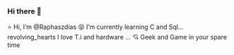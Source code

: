 ### Hi there 👋
:star: Hi, I’m @Raphaszdias 
:stuck_out_tongue_closed_eyes: I’m currently learning C and Sql...
revolving_hearts I love T.i and hardware ...
:cupid: Geek and Game in your spare time
<!--
**Raphaszdias/Raphaszdias** is a ✨ _special_ ✨ repository because its `README.md` (this file) appears on your GitHub profile.

Here are some ideas to get you started:


